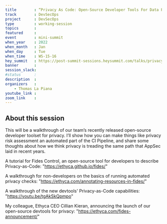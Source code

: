 ```yaml
---
title        : “Privacy As Code: Open-Source Developer Tools For Data Privacy”
track        : DevSecOps
project      : DevSecOps
type         : working-session
topics       : 
featured     :
event        : mini-summit
when_year    : 2022
when_month   : Jan
when_day     : Tue
when_time    : WS-15-16
hey_summit   : https://post-summit-sessions.heysummit.com/talks/privacy-as-code-open-source-developer-tools-for-data-privacy/
banner       : 
session_slack:
#status      : 
description  :
organizers   :
    - Thomas La Piana    
youtube_link : 
zoom_link    : 
---
```


## About this session

This will be a walkthrough of our team’s recently released open-source developer toolset for privacy. I’ll show how you can make things like privacy risk assessment an automated part of the CI Pipeline, and share some thoughts about how we think privacy is treading the same path that AppSec laid in recent years.

A tutorial for Fides Control, an open-source tool for developers to describe Privacy-as-Code: "https://ethyca.github.io/fides/"

A walkthrough for non-developers on the basics of running automated privacy checks: "https://ethyca.com/annotating-resources-in-fides/"

A walkthrough of the new devtools' Privacy-as-Code capabilities: "https://youtu.be/tgAkSkQpmpo"

My colleague, Ethyca CEO Cillian Kieran, announcing the launch of our open-source devtools for privacy: "https://ethyca.com/fides-announcement/"
